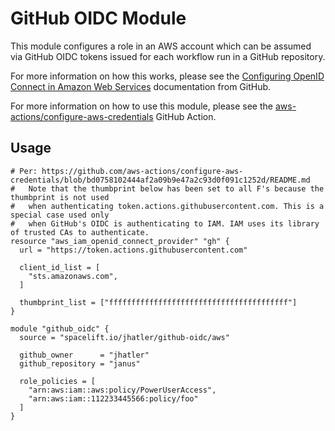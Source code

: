 # GitHub OIDC Module

This module configures a role in an AWS account which can be assumed via GitHub OIDC tokens issued for each workflow run in a GitHub repository.

For more information on how this works, please see the [Configuring OpenID Connect in Amazon Web Services](https://docs.github.com/en/actions/deployment/security-hardening-your-deployments/configuring-openid-connect-in-amazon-web-services) documentation from GitHub.

For more information on how to use this module, please see the [aws-actions/configure-aws-credentials](https://github.com/aws-actions/configure-aws-credentials) GitHub Action.

## Usage

```hcl
# Per: https://github.com/aws-actions/configure-aws-credentials/blob/bd0758102444af2a09b9e47a2c93d0f091c1252d/README.md
#   Note that the thumbprint below has been set to all F's because the thumbprint is not used
#   when authenticating token.actions.githubusercontent.com. This is a special case used only
#   when GitHub's OIDC is authenticating to IAM. IAM uses its library of trusted CAs to authenticate.
resource "aws_iam_openid_connect_provider" "gh" {
  url = "https://token.actions.githubusercontent.com"

  client_id_list = [
    "sts.amazonaws.com",
  ]

  thumbprint_list = ["ffffffffffffffffffffffffffffffffffffffff"]
}

module "github_oidc" {
  source = "spacelift.io/jhatler/github-oidc/aws"

  github_owner      = "jhatler"
  github_repository = "janus"

  role_policies = [
    "arn:aws:iam::aws:policy/PowerUserAccess",
    "arn:aws:iam::112233445566:policy/foo"
  ]
}
```
